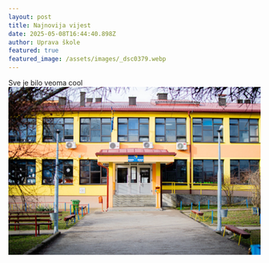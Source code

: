 ```yaml
---
layout: post
title: Najnovija vijest
date: 2025-05-08T16:44:40.898Z
author: Uprava škole
featured: true
featured_image: /assets/images/_dsc0379.webp
---
```


S﻿ve je bilo veoma cool
![Škola tokom ljetnog raspusta](/assets/images/_dsc0379.webp)
